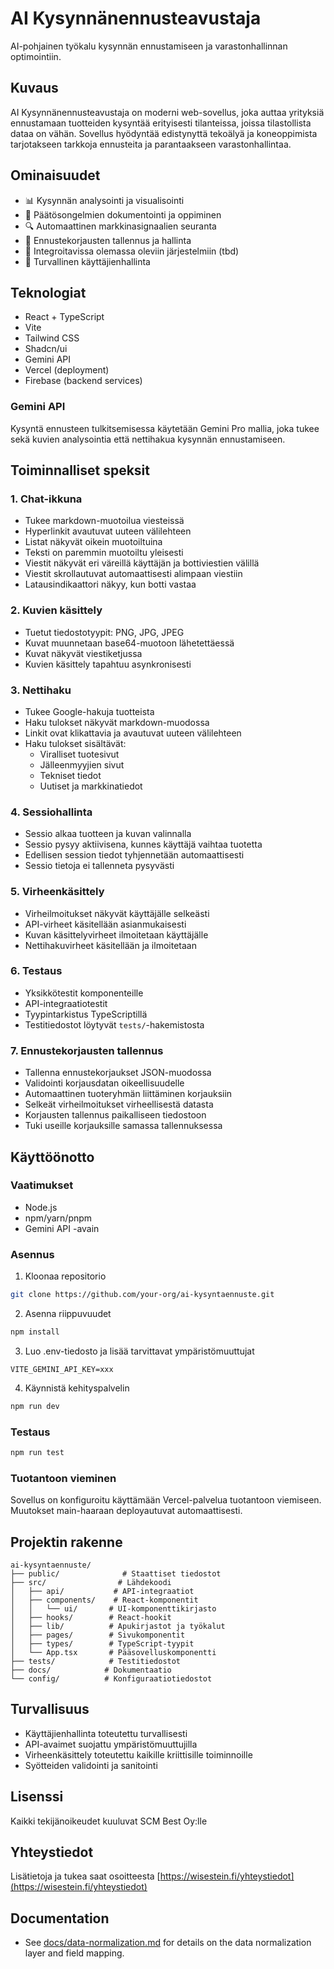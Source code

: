 # AI Kysynnänennusteavustaja

AI-pohjainen työkalu kysynnän ennustamiseen ja varastonhallinnan optimointiin.

## Kuvaus
AI Kysynnänennusteavustaja on moderni web-sovellus, joka auttaa yrityksiä ennustamaan tuotteiden kysyntää erityisesti tilanteissa, joissa tilastollista dataa on vähän. Sovellus hyödyntää edistynyttä tekoälyä ja koneoppimista tarjotakseen tarkkoja ennusteita ja parantaakseen varastonhallintaa.

## Ominaisuudet

- 📊 Kysynnän analysointi ja visualisointi
- 📝 Päätösongelmien dokumentointi ja oppiminen
- 🔍 Automaattinen markkinasignaalien seuranta
- 💾 Ennustekorjausten tallennus ja hallinta
- 🔄 Integroitavissa olemassa oleviin järjestelmiin (tbd)
- 🔐 Turvallinen käyttäjienhallinta

## Teknologiat
- React + TypeScript
- Vite
- Tailwind CSS
- Shadcn/ui
- Gemini API
- Vercel (deployment)
- Firebase (backend services)

### Gemini API 
Kysyntä ennusteen tulkitsemisessa käytetään Gemini Pro mallia, joka tukee sekä kuvien analysointia että nettihakua kysynnän ennustamiseen.

## Toiminnalliset speksit

### 1. Chat-ikkuna
- Tukee markdown-muotoilua viesteissä
- Hyperlinkit avautuvat uuteen välilehteen
- Listat näkyvät oikein muotoiltuina
- Teksti on paremmin muotoiltu yleisesti
- Viestit näkyvät eri väreillä käyttäjän ja bottiviestien välillä
- Viestit skrollautuvat automaattisesti alimpaan viestiin
- Latausindikaattori näkyy, kun botti vastaa

### 2. Kuvien käsittely
- Tuetut tiedostotyypit: PNG, JPG, JPEG
- Kuvat muunnetaan base64-muotoon lähetettäessä
- Kuvat näkyvät viestiketjussa
- Kuvien käsittely tapahtuu asynkronisesti

### 3. Nettihaku
- Tukee Google-hakuja tuotteista
- Haku tulokset näkyvät markdown-muodossa
- Linkit ovat klikattavia ja avautuvat uuteen välilehteen
- Haku tulokset sisältävät:
  - Viralliset tuotesivut
  - Jälleenmyyjien sivut
  - Tekniset tiedot
  - Uutiset ja markkinatiedot

### 4. Sessiohallinta
- Sessio alkaa tuotteen ja kuvan valinnalla
- Sessio pysyy aktiivisena, kunnes käyttäjä vaihtaa tuotetta
- Edellisen session tiedot tyhjennetään automaattisesti
- Sessio tietoja ei tallenneta pysyvästi

### 5. Virheenkäsittely
- Virheilmoitukset näkyvät käyttäjälle selkeästi
- API-virheet käsitellään asianmukaisesti
- Kuvan käsittelyvirheet ilmoitetaan käyttäjälle
- Nettihakuvirheet käsitellään ja ilmoitetaan

### 6. Testaus
- Yksikkötestit komponenteille
- API-integraatiotestit
- Tyypintarkistus TypeScriptillä
- Testitiedostot löytyvät `tests/`-hakemistosta

### 7. Ennustekorjausten tallennus
- Tallenna ennustekorjaukset JSON-muodossa
- Validointi korjausdatan oikeellisuudelle
- Automaattinen tuoteryhmän liittäminen korjauksiin
- Selkeät virheilmoitukset virheellisestä datasta
- Korjausten tallennus paikalliseen tiedostoon
- Tuki useille korjauksille samassa tallennuksessa

## Käyttöönotto

### Vaatimukset
- Node.js
- npm/yarn/pnpm
- Gemini API -avain

### Asennus
1. Kloonaa repositorio
```bash
git clone https://github.com/your-org/ai-kysyntaennuste.git
```

2. Asenna riippuvuudet
```bash
npm install
```

3. Luo .env-tiedosto ja lisää tarvittavat ympäristömuuttujat
```env
VITE_GEMINI_API_KEY=xxx
```

4. Käynnistä kehityspalvelin
```bash
npm run dev
```

### Testaus
```bash
npm run test
```

### Tuotantoon vieminen
Sovellus on konfiguroitu käyttämään Vercel-palvelua tuotantoon viemiseen. Muutokset main-haaraan deployautuvat automaattisesti.

## Projektin rakenne
```
ai-kysyntaennuste/
├── public/              # Staattiset tiedostot
├── src/                # Lähdekoodi
│   ├── api/           # API-integraatiot
│   ├── components/    # React-komponentit
│   │   └── ui/       # UI-komponenttikirjasto
│   ├── hooks/        # React-hookit
│   ├── lib/          # Apukirjastot ja työkalut
│   ├── pages/        # Sivukomponentit
│   ├── types/        # TypeScript-tyypit
│   └── App.tsx       # Pääsovelluskomponentti
├── tests/            # Testitiedostot
├── docs/            # Dokumentaatio
└── config/          # Konfiguraatiotiedostot
```

## Turvallisuus
- Käyttäjienhallinta toteutettu turvallisesti
- API-avaimet suojattu ympäristömuuttujilla
- Virheenkäsittely toteutettu kaikille kriittisille toiminnoille
- Syötteiden validointi ja sanitointi

## Lisenssi
Kaikki tekijänoikeudet kuuluvat SCM Best Oy:lle

## Yhteystiedot
Lisätietoja ja tukea saat osoitteesta [https://wisestein.fi/yhteystiedot](https://wisestein.fi/yhteystiedot)

## Documentation

- See [docs/data-normalization.md](docs/data-normalization.md) for details on the data normalization layer and field mapping.
